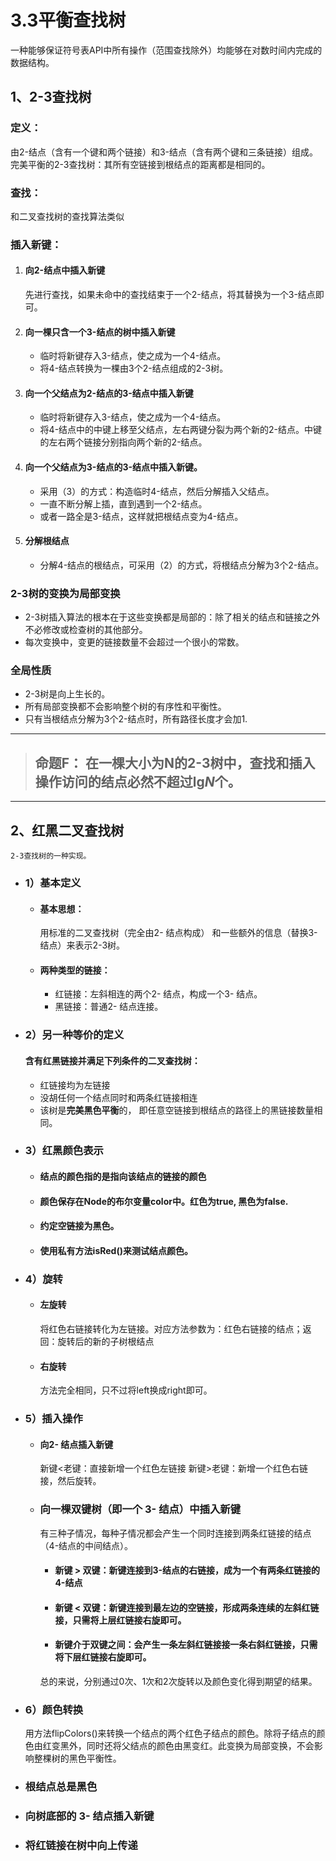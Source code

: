 # 3.3平衡查找树
一种能够保证符号表API中所有操作（范围查找除外）均能够在对数时间内完成的数据结构。
## 1、2-3查找树
### 定义：
由2-结点（含有一个键和两个链接）和3-结点（含有两个键和三条链接）组成。完美平衡的2-3查找树：其所有空链接到根结点的距离都是相同的。
### 查找：
和二叉查找树的查找算法类似
### 插入新键：
1. #### 向2-结点中插入新键
   先进行查找，如果未命中的查找结束于一个2-结点，将其替换为一个3-结点即可。
2. #### 向一棵只含一个3-结点的树中插入新键 
   * 临时将新键存入3-结点，使之成为一个4-结点。
   * 将4-结点转换为一棵由3个2-结点组成的2-3树。
3. #### 向一个父结点为2-结点的3-结点中插入新键
   * 临时将新键存入3-结点，使之成为一个4-结点。
   * 将4-结点中的中键上移至父结点，左右两键分裂为两个新的2-结点。中键的左右两个链接分别指向两个新的2-结点。
4. #### 向一个父结点为3-结点的3-结点中插入新键。
   * 采用（3）的方式：构造临时4-结点，然后分解插入父结点。
   * 一直不断分解上插，直到遇到一个2-结点。
   * 或者一路全是3-结点，这样就把根结点变为4-结点。
5. #### 分解根结点
   * 分解4-结点的根结点，可采用（2）的方式，将根结点分解为3个2-结点。
### 2-3树的变换为局部变换
  * 2-3树插入算法的根本在于这些变换都是局部的：除了相关的结点和链接之外不必修改或检查树的其他部分。
  * 每次变换中，变更的链接数量不会超过一个很小的常数。
### 全局性质
  * 2-3树是向上生长的。
  * 所有局部变换都不会影响整个树的有序性和平衡性。
  * 只有当根结点分解为3个2-结点时，所有路径长度才会加1.
---
> ## 命题F： 在一棵大小为N的2-3树中，查找和插入操作访问的结点必然不超过lg*N*个。
---
## 2、红黑二叉查找树
```2-3查找树的一种实现。```
- ### 1）基本定义
  - #### 基本思想：
    用标准的二叉查找树（完全由2- 结点构成） 和一些额外的信息（替换3- 结点）来表示2-3树。
  - #### 两种类型的链接：
    - 红链接：左斜相连的两个2- 结点，构成一个3- 结点。
    - 黑链接：普通2- 结点连接。
- ### 2）另一种等价的定义
  #### 含有红黑链接并满足下列条件的二叉查找树：
    - 红链接均为左链接
    - 没胡任何一个结点同时和两条红链接相连
    - 该树是**完美黑色平衡**的， 即任意空链接到根结点的路径上的黑链接数量相同。
- ### 3）红黑颜色表示
  - #### 结点的颜色指的是指向该结点的链接的颜色
  - #### 颜色保存在Node的布尔变量color中。红色为true, 黑色为false.
  - #### 约定空链接为黑色。
  - #### 使用私有方法isRed()来测试结点颜色。

- ### 4）旋转
  - #### 左旋转
    将红色右链接转化为左链接。对应方法参数为：红色右链接的结点；返回：旋转后的新的子树根结点
  - #### 右旋转
    方法完全相同，只不过将left换成right即可。

- ### 5）插入操作
  - #### 向2- 结点插入新键
    新键<老键：直接新增一个红色左链接
    新键>老键：新增一个红色右链接，然后旋转。

  - ### 向一棵双键树（即一个 3- 结点）中插入新键
    有三种子情况，每种子情况都会产生一个同时连接到两条红链接的结点（4-结点的中间结点）。
    - #### 新键 > 双键：新键连接到3-结点的右链接，成为一个有两条红链接的4-结点
    - #### 新键 < 双键：新键连接到最左边的空链接，形成两条连续的左斜红链接，只需将上层红链接右旋即可。
    - #### 新键介于双键之间：会产生一条左斜红链接接一条右斜红链接，只需将下层红链接右旋即可。
    总的来说，分别通过0次、1次和2次旋转以及颜色变化得到期望的结果。

- ### 6）颜色转换
  用方法flipColors()来转换一个结点的两个红色子结点的颜色。除将子结点的颜色由红变黑外，同时还将父结点的颜色由黑变红。此变换为局部变换，不会影响整棵树的黑色平衡性。

- ### 根结点总是黑色

- ### 向树底部的 3- 结点插入新键

- ### 将红链接在树中向上传递

